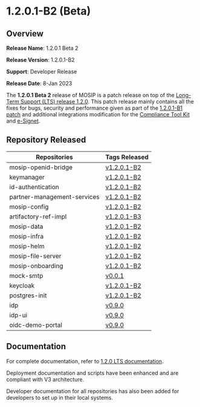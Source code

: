 # 1.2.0.1-B2 (Beta)

## Overview

**Release Name**: 1.2.0.1 Beta 2

**Release Version**: 1.2.0.1-B2

**Support**: Developer Release

**Release Date**: 8-Jan 2023

The **1.2.0.1 Beta 2** release of MOSIP is a patch release on top of the [Long-Term Support (LTS) release 1.2.0](../1.2.0/release-notes.md). This patch release mainly contains all the fixes for bugs, security and performance given as part of the [1.2.0.1-B1 patch](broken-reference) and additional integrations modification for the [Compliance Tool Kit](https://app.gitbook.com/o/-M1FyzBr-VmticWYm8QI/s/OrxzFOqLUpvxyg8Kvdlg/) and [e-Signet](https://app.gitbook.com/o/-M1FyzBr-VmticWYm8QI/s/ylzvZHp30DQ3rNCClELV/).

## Repository Released

| **Repositories**            | **Tags Released**                                                                    |
| --------------------------- | ------------------------------------------------------------------------------------ |
| mosip-openid-bridge         | [v1.2.0.1-B2](https://github.com/mosip/mosip-openid-bridge/tree/v1.2.0.1-B2)         |
| keymanager                  | [v1.2.0.1-B2](https://github.com/mosip/keymanager/tree/v1.2.0.1-B2)                  |
| id-authentication           | [v1.2.0.1-B2](https://github.com/mosip/id-authentication/tree/v1.2.0.1-B2)           |
| partner-management-services | [v1.2.0.1-B2](https://github.com/mosip/partner-management-services/tree/v1.2.0.1-B2) |
| mosip-config                | [v1.2.0.1-B2](https://github.com/mosip/mosip-config/tree/v1.2.0.1-B2)                |
| artifactory-ref-impl        | [v1.2.0.1-B3](https://github.com/mosip/artifactory-ref-impl/tree/v1.2.0.1-B3)        |
| mosip-data                  | [v1.2.0.1-B2](https://github.com/mosip/mosip-data/tree/v1.2.0.1-B2)                  |
| mosip-infra                 | [v1.2.0.1-B2](https://github.com/mosip/mosip-infra/tree/v1.2.0.1-B2)                 |
| mosip-helm                  | [v1.2.0.1-B2](https://github.com/mosip/mosip-helm/tree/v1.2.0.1-B2)                  |
| mosip-file-server           | [v1.2.0.1-B2](https://github.com/mosip/mosip-file-server/tree/v1.2.0.1-B2)           |
| mosip-onboarding            | [v1.2.0.1-B2](https://github.com/mosip/mosip-onboarding/tree/v1.2.0.1-B2)            |
| mock-smtp                   | [v0.0.1](https://github.com/mosip/mock-smtp/tree/v0.0.1)                             |
| keycloak                    | [v1.2.0.1-B2](https://github.com/mosip/keymanager/tree/v1.2.0.1-B2)                  |
| postgres-init               | [v1.2.0.1-B2](https://github.com/mosip/postgres-init/tree/release-1.2.0.1-B2)        |
| idp                         | [v0.9.0](https://github.com/mosip/idp/tree/v0.9.0)                                   |
| idp-ui                      | [v0.9.0](https://github.com/mosip/idp-ui/tree/v0.9.0)                                |
| oidc-demo-portal            | [v0.9.0](https://github.com/mosip/oidc-demo-portal/tree/v0.9.0)                      |

## Documentation

For complete documentation, refer to [1.2.0 LTS documentation](https://docs.mosip.io/1.2.0/).

Deployment documentation and scripts have been enhanced and are compliant with V3 architecture.

Developer documentation for all repositories has also been added for developers to set up in their local systems.
